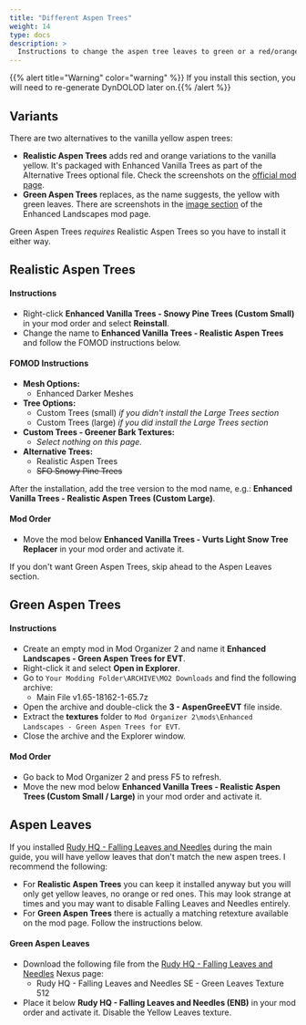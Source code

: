 ```yaml
---
title: "Different Aspen Trees"
weight: 14
type: docs
description: >
  Instructions to change the aspen tree leaves to green or a red/orange/yellow mix.
---
```


{{% alert title="Warning" color="warning" %}}
If you install this section, you will need to re-generate DynDOLOD later on.{{% /alert %}}

## Variants

There are two alternatives to the vanilla yellow aspen trees:

- **Realistic Aspen Trees** adds red and orange variations to the vanilla yellow. It's packaged with Enhanced Vanilla Trees as part of the Alternative Trees optional file. Check the screenshots on the [official mod page](https://www.nexusmods.com/skyrimspecialedition/mods/4423).
- **Green Aspen Trees** replaces, as the name suggests, the yellow with green leaves. There are screenshots in the [image section](https://www.nexusmods.com/skyrimspecialedition/mods/18162?tab=images) of the Enhanced Landscapes mod page.

Green Aspen Trees *requires* Realistic Aspen Trees so you have to install it either way.

## Realistic Aspen Trees

#### Instructions

- Right-click **Enhanced Vanilla Trees - Snowy Pine Trees (Custom Small)** in your mod order and select **Reinstall**.
- Change the name to **Enhanced Vanilla Trees - Realistic Aspen Trees** and follow the FOMOD instructions below.

#### FOMOD Instructions

- **Mesh Options:**
  - Enhanced Darker Meshes
- **Tree Options:**
  - Custom Trees (small) *if you didn't install the Large Trees section*
  - Custom Trees (large) *if you did install the Large Trees section*
- **Custom Trees - Greener Bark Textures:**
  - *Select nothing on this page.*
- **Alternative Trees:**
  - Realistic Aspen Trees
  - ~~SFO Snowy Pine Trees~~

After the installation, add the tree version to the mod name, e.g.: **Enhanced Vanilla Trees - Realistic Aspen Trees (Custom Large)**.

#### Mod Order

- Move the mod below **Enhanced Vanilla Trees - Vurts Light Snow Tree Replacer** in your mod order and activate it.

If you don't want Green Aspen Trees, skip ahead to the Aspen Leaves section.

## Green Aspen Trees

#### Instructions

- Create an empty mod in Mod Organizer 2 and name it **Enhanced Landscapes - Green Aspen Trees for EVT**.
- Right-click it and select **Open in Explorer**.
- Go to `Your Modding Folder\ARCHIVE\MO2 Downloads` and find the following archive:
  - Main File v1.65-18162-1-65.7z
- Open the archive and double-click the **3 - AspenGreeEVT** file inside.
- Extract the **textures** folder to `Mod Organizer 2\mods\Enhanced Landscapes - Green Aspen Trees for EVT`.
- Close the archive and the Explorer window.

#### Mod Order

- Go back to Mod Organizer 2 and press F5 to refresh.
- Move the new mod below **Enhanced Vanilla Trees - Realistic Aspen Trees (Custom Small / Large)** in your mod order and activate it.

## Aspen Leaves

If you installed [Rudy HQ - Falling Leaves and Needles](https://www.nexusmods.com/skyrimspecialedition/mods/25939) during the main guide, you will have yellow leaves that don't match the new aspen trees. I recommend the following:

- For **Realistic Aspen Trees** you can keep it installed anyway but you will only get yellow leaves, no orange or red ones. This may look strange at times and you may want to disable Falling Leaves and Needles entirely.
- For **Green Aspen Trees** there is actually a matching retexture available on the mod page. Follow the instructions below.

#### Green Aspen Leaves

- Download the following file from the [Rudy HQ - Falling Leaves and Needles](https://www.nexusmods.com/skyrimspecialedition/mods/25939?tab=files) Nexus page:
  - Rudy HQ - Falling Leaves and Needles SE - Green Leaves Texture 512
- Place it below **Rudy HQ - Falling Leaves and Needles (ENB)** in your mod order and activate it. Disable the Yellow Leaves texture.
